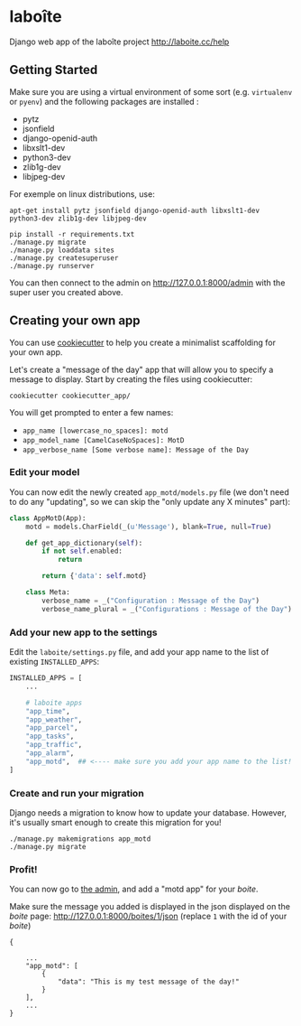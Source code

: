 # laboîte
Django web app of the laboîte project http://laboite.cc/help

## Getting Started

Make sure you are using a virtual environment of some sort (e.g. `virtualenv` or
`pyenv`) and the following packages are installed :
* pytz
* jsonfield
* django-openid-auth
* libxslt1-dev
* python3-dev
* zlib1g-dev
* libjpeg-dev

For exemple on linux distributions, use:
```
apt-get install pytz jsonfield django-openid-auth libxslt1-dev python3-dev zlib1g-dev libjpeg-dev
```

```
pip install -r requirements.txt
./manage.py migrate
./manage.py loaddata sites
./manage.py createsuperuser
./manage.py runserver
```

You can then connect to the admin on http://127.0.0.1:8000/admin with the super
user you created above.


## Creating your own app

You can use [cookiecutter](https://cookiecutter.readthedocs.io/) to help you
create a minimalist scaffolding for your own app.

Let's create a "message of the day" app that will allow you to specify a
message to display. Start by creating the files using cookiecutter:

```
cookiecutter cookiecutter_app/
```

You will get prompted to enter a few names:
- `app_name [lowercase_no_spaces]: motd`
- `app_model_name [CamelCaseNoSpaces]: MotD`
- `app_verbose_name [Some verbose name]: Message of the Day`


### Edit your model

You can now edit the newly created `app_motd/models.py` file (we don't need to
do any "updating", so we can skip the "only update any X minutes" part):

```python
class AppMotD(App):
    motd = models.CharField(_(u'Message'), blank=True, null=True)

    def get_app_dictionary(self):
        if not self.enabled:
            return

        return {'data': self.motd}

    class Meta:
        verbose_name = _("Configuration : Message of the Day")
        verbose_name_plural = _("Configurations : Message of the Day")
```


### Add your new app to the settings

Edit the `laboite/settings.py` file, and add your app name to the list of existing `INSTALLED_APPS`:

```python
INSTALLED_APPS = [
    ...

    # laboite apps
    "app_time",
    "app_weather",
    "app_parcel",
    "app_tasks",
    "app_traffic",
    "app_alarm",
    "app_motd",  ## <---- make sure you add your app name to the list!
]
```


### Create and run your migration

Django needs a migration to know how to update your database. However, it's
usually smart enough to create this migration for you!

```
./manage.py makemigrations app_motd
./manage.py migrate
```


### Profit!

You can now go to [the admin](http://127.0.0.1:8000/admin), and add a "motd
app" for your *boite*.

Make sure the message you added is displayed in the json displayed on the
*boite* page:
http://127.0.0.1:8000/boites/1/json (replace `1` with the id of your *boite*)

```
{

    ...
    "app_motd": [
        {
            "data": "This is my test message of the day!"
        }
    ],
    ...
}
```
